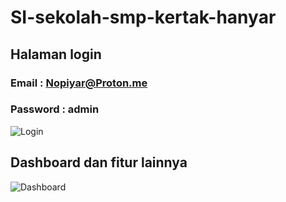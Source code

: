 # SI-sekolah-smp-kertak-hanyar

## Halaman login
### Email    : Nopiyar@Proton.me
### Password : admin

![Login](https://user-images.githubusercontent.com/103617674/218426771-ce330f58-b448-488a-a8c6-a7cb7d5712de.png)



## Dashboard dan fitur lainnya 
![Dashboard](https://user-images.githubusercontent.com/103617674/218426830-ac45f2ba-d9db-4a8a-9ab4-257792da520b.png)
